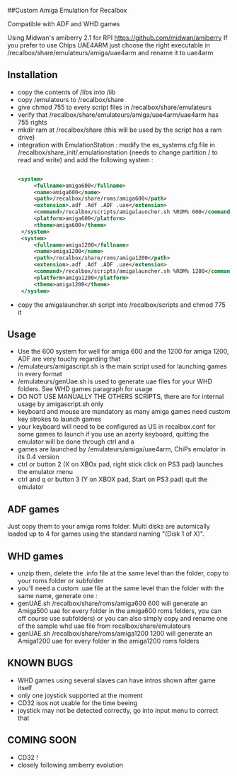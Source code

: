 ##Custom Amiga Emulation for Recalbox

Compatible with ADF and WHD games

Using Midwan's amiberry 2.1 for RPI https://github.com/midwan/amiberry
If you prefer to use Chips UAE4ARM just choose the right executable in /recalbox/share/emulateurs/amiga/uae4arm and rename it to uae4arm

Installation
--------------
- copy the contents of /libs into /lib
- copy /emulateurs to /recalbox/share
- give chmod 755 to every script files in /recalbox/share/emulateurs
- verify that /recalbox/share/emulateurs/amiga/uae4arm/uae4arm has 755 rights
- mkdir ram at /recalbox/share (this will be used by the script has a ram drive)
- integration with EmulationStation : modify the es_systems.cfg file in /recalbox/share_init/.emulationstation (needs to change partition / to read and write) and add the following system :
   ```xml
   
   <system>
        <fullname>amiga600</fullname>
        <name>amiga600</name>
        <path>/recalbox/share/roms/amiga600</path>
        <extension>.adf .Adf .ADF .uae</extension>
		<command>/recalbox/scripts/amigalauncher.sh %ROM% 600</command>	
		<platform>amiga600</platform>
        <theme>amiga600</theme>
    </system>
	<system>
        <fullname>amiga1200</fullname>
        <name>amiga1200</name>
        <path>/recalbox/share/roms/amiga1200</path>
        <extension>.adf .Adf .ADF .uae</extension>
		<command>/recalbox/scripts/amigalauncher.sh %ROM% 1200</command>	
		<platform>amiga1200</platform>
        <theme>amiga1200</theme>
    </system>
   ```
- copy the amigalauncher.sh script into /recalbox/scripts and chmod 775 it

Usage
-------
- Use the 600 system for well for amiga 600 and the 1200 for amiga 1200, ADF are very touchy regarding that
- /emulateurs/amigascript.sh is the main script used for launching games in every format
- /emulateurs/genUae.sh is used to generate uae files for your WHD folders. See WHD games paragraph for usage
- DO NOT USE MANUALLY THE OTHERS SCRIPTS, there are for internal usage by amigascript.sh only
- keyboard and mouse are mandatory as many amiga games need custom key strokes to launch games
- your keyboard will need to be configured as US in recalbox.conf for some games to launch if you use an azerty keyboard, quitting the emulator will be done through ctrl and a
- games are launched by /emulateurs/amiga/uae4arm, ChiPs emulator in its 0.4 version
- ctrl or button 2 (X on XBOx pad, right stick click on PS3 pad) launches the emulator menu
- ctrl and q or button 3 (Y on XBOX pad, Start on PS3 pad) quit the emulator

ADF games
---------
Just copy them to your amiga roms folder. Multi disks are automically loaded up to 4 for games using the standard naming "(Disk 1 of X)".

WHD games
------------------------
- unzip them, delete the .info file at the same level than the folder, copy to your roms folder or subfolder
- you'll need a custom .uae file at the same level than the folder with the same name, generate one :
- genUAE.sh /recalbox/share/roms/amiga600 600 will generate an Amiga500 uae for every folder in the amiga600 roms folders, you can off course use subfolders) or you can also simply copy and rename one of the sample whd uae file from recalbox/share/emulateurs
 - genUAE.sh /recalbox/share/roms/amiga1200 1200 will generate an Amiga1200 uae for every folder in the amiga1200 roms folders

KNOWN BUGS
------------
- WHD games using several slaves can have intros shown after game itself
- only one joystick supported at the moment
- CD32 isos not usable for the time beeing
- joystick may not be detected correctly, go into input menu to correct that

COMING SOON
-------------
- CD32 !
- closely following amiberry evolution
